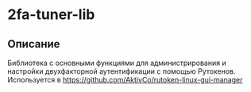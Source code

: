 # 2fa-tuner-lib
## Описание
Библиотека с основными функциями для администрирования и настройки двухфакторной аутентификации с помощью Рутокенов. 
Используется в https://github.com/AktivCo/rutoken-linux-gui-manager
